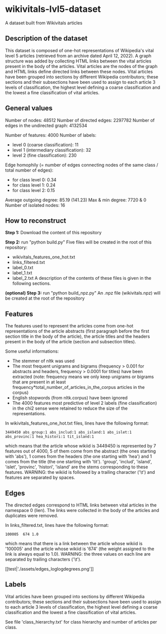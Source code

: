 # wikivitals-lvl5-dataset
A dataset built from Wikivitals articles


## Description of the dataset

This dataset is composed of one-hot representations of Wikipedia's vital level 5 articles (retrieved from an archive dated April 12, 2022). 
A graph structure was added by collecting HTML links between the vital articles present in the body of the articles. Vital articles are the nodes of the graph and HTML links define directed links between these nodes. 
Vital articles have been grouped into sections by different Wikipedia contributors; these sections and their subsections have been used to assign to each article 3 levels of classification, the highest level defining a coarse classification and the lowest a fine classification of vital articles.

## General values

Number of nodes: 48512
Number of directed edges: 2297782
Number of edges in the undirected graph: 4132534

Number of features: 4000
Number of labels:
- level 0 (coarse classification): 11
- level 1 (intermediary classification): 32
- level 2 (fine classification): 230

Edge homophily (= number of edges connecting nodes of the same class / total number of edges):
- for class level 0: 0.34
- for class level 1: 0.24
- for class level 2: 0.15

Average outgoing degree: 85.19 (141.23)
Max & min degree: 7720 & 0
Number of isolated nodes: 16

## How to reconstruct

**Step 1:** Download the content of this repository

**Step 2:** run "python build.py"
Five files will be created in the root of this repository:
- wikivitals_features_one_hot.txt
- links_filtered.txt
- label_0.txt
- label_1.txt
- label_2.txt
A description of the contents of these files is given in the following sections.

**(optional) Step 3:** run "python build_npz.py"
An .npz file (wikivitals.npz) will be created at the root of the repository
 
## Features

The features used to represent the articles come from one-hot representations of the article abstracts (first paragraph before the first section title in the body of the article), the article titles and the headers present in the body of the article (section and subsection titles).

Some useful informations:
- The stemmer of nltk was used 
- The most frequent unigrams and bigrams (frequency > 0.001 for abstracts and headers, frequency > 0.0001 for titles) have been extracted (note: frequency means we only keep unigrams or bigrams that are present in at least frequency*total_number_of_articles_in_the_corpus articles in the corpus)
- English stopwords (from nltk.corpus) have been ignored
- The 4000 features most predictive of level 2 labels (fine classification) in the chi2 sense were retained to reduce the size of the representations.

In wikivitals_features_one_hot.txt files, lines have the following format:

```
3449450	abs_group:1 abs_includ:1 abs_island:1 abs_islet:1 abs_provinc:1 hea_histori:1 tit_island:1
```

which means that the article whose wikiid is 3449450 is represented by 7 features out of 4000, 5 of them come from the abstract (the ones starting with 'abs'), 1 comes from the headers (the one starting with 'hea') and 1 comes from the title (the one starting with 'tit'). 'group', 'includ', 'island', 'islet', 'provinc', 'histori', 'island' are the stems corresponding to these features.
WARNING: the wikiid is followed by a trailing character ('\t') and features are separated by spaces. 


## Edges

The directed edges correspond to HTML links between vital articles in the namespace 0 (lien). 
The links were collected in the body of the articles and duplicates were removed.

In links_filtered.txt, lines have the following format:

```
100005	674	1.0
```

which means that there is a link between the article whose wikiid is '100005' and the article whose wikiid is '674' (the weight assigned to the link is always equal to 1.0). 
WARNING: the three values on each line are separated by trailing characters ('\t').

[[test|'./assets/edges_loglogdegrees.png']]


## Labels

Vital articles have been grouped into sections by different Wikipedia contributors; these sections and their subsections have been used to assign to each article 3 levels of classification, the highest level defining a coarse classification and the lowest a fine classification of vital articles.

See file 'class_hierarchy.txt' for class hierarchy and number of articles per class.





